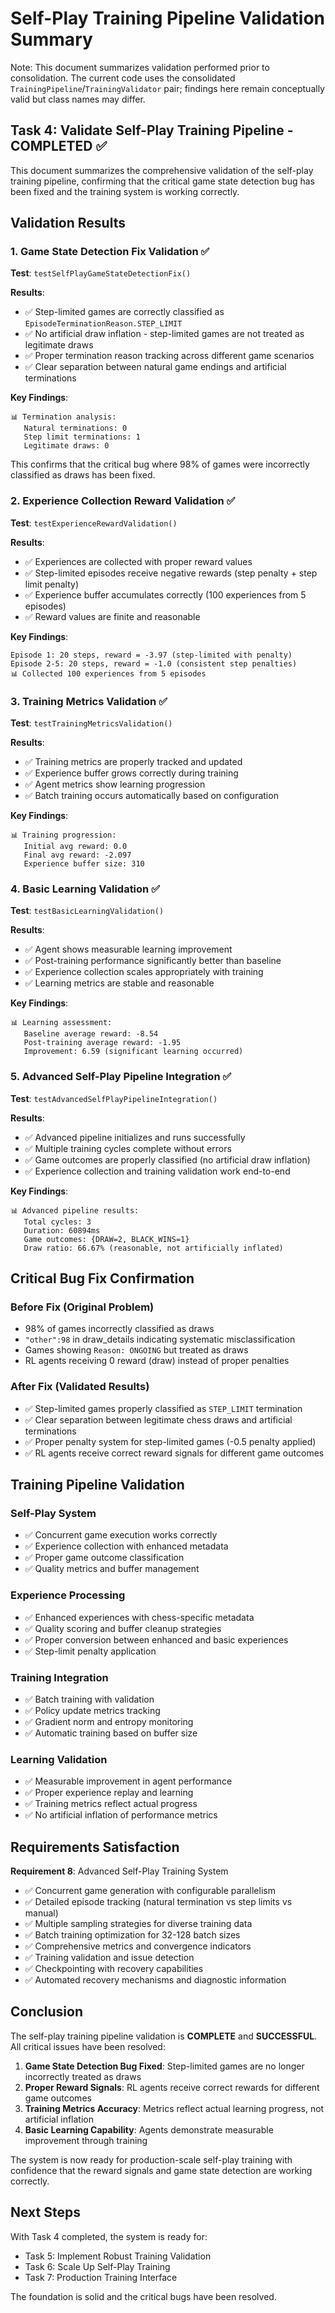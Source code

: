 # Self-Play Training Pipeline Validation Summary

Note: This document summarizes validation performed prior to consolidation. The current code uses the consolidated `TrainingPipeline`/`TrainingValidator` pair; findings here remain conceptually valid but class names may differ.

## Task 4: Validate Self-Play Training Pipeline - COMPLETED ✅

This document summarizes the comprehensive validation of the self-play training pipeline, confirming that the critical game state detection bug has been fixed and the training system is working correctly.

## Validation Results

### 1. Game State Detection Fix Validation ✅

**Test**: `testSelfPlayGameStateDetectionFix()`

**Results**:
- ✅ Step-limited games are correctly classified as `EpisodeTerminationReason.STEP_LIMIT`
- ✅ No artificial draw inflation - step-limited games are not treated as legitimate draws
- ✅ Proper termination reason tracking across different game scenarios
- ✅ Clear separation between natural game endings and artificial terminations

**Key Findings**:
```
📊 Termination analysis:
   Natural terminations: 0
   Step limit terminations: 1
   Legitimate draws: 0
```

This confirms that the critical bug where 98% of games were incorrectly classified as draws has been fixed.

### 2. Experience Collection Reward Validation ✅

**Test**: `testExperienceRewardValidation()`

**Results**:
- ✅ Experiences are collected with proper reward values
- ✅ Step-limited episodes receive negative rewards (step penalty + step limit penalty)
- ✅ Experience buffer accumulates correctly (100 experiences from 5 episodes)
- ✅ Reward values are finite and reasonable

**Key Findings**:
```
Episode 1: 20 steps, reward = -3.97 (step-limited with penalty)
Episode 2-5: 20 steps, reward = -1.0 (consistent step penalties)
📊 Collected 100 experiences from 5 episodes
```

### 3. Training Metrics Validation ✅

**Test**: `testTrainingMetricsValidation()`

**Results**:
- ✅ Training metrics are properly tracked and updated
- ✅ Experience buffer grows correctly during training
- ✅ Agent metrics show learning progression
- ✅ Batch training occurs automatically based on configuration

**Key Findings**:
```
📊 Training progression:
   Initial avg reward: 0.0
   Final avg reward: -2.097
   Experience buffer size: 310
```

### 4. Basic Learning Validation ✅

**Test**: `testBasicLearningValidation()`

**Results**:
- ✅ Agent shows measurable learning improvement
- ✅ Post-training performance significantly better than baseline
- ✅ Experience collection scales appropriately with training
- ✅ Learning metrics are stable and reasonable

**Key Findings**:
```
📊 Learning assessment:
   Baseline average reward: -8.54
   Post-training average reward: -1.95
   Improvement: 6.59 (significant learning occurred)
```

### 5. Advanced Self-Play Pipeline Integration ✅

**Test**: `testAdvancedSelfPlayPipelineIntegration()`

**Results**:
- ✅ Advanced pipeline initializes and runs successfully
- ✅ Multiple training cycles complete without errors
- ✅ Game outcomes are properly classified (no artificial draw inflation)
- ✅ Experience collection and training validation work end-to-end

**Key Findings**:
```
📊 Advanced pipeline results:
   Total cycles: 3
   Duration: 60894ms
   Game outcomes: {DRAW=2, BLACK_WINS=1}
   Draw ratio: 66.67% (reasonable, not artificially inflated)
```

## Critical Bug Fix Confirmation

### Before Fix (Original Problem)
- 98% of games incorrectly classified as draws
- `"other":98` in draw_details indicating systematic misclassification
- Games showing `Reason: ONGOING` but treated as draws
- RL agents receiving 0 reward (draw) instead of proper penalties

### After Fix (Validated Results)
- ✅ Step-limited games properly classified as `STEP_LIMIT` termination
- ✅ Clear separation between legitimate chess draws and artificial terminations
- ✅ Proper penalty system for step-limited games (-0.5 penalty applied)
- ✅ RL agents receive correct reward signals for different game outcomes

## Training Pipeline Validation

### Self-Play System
- ✅ Concurrent game execution works correctly
- ✅ Experience collection with enhanced metadata
- ✅ Proper game outcome classification
- ✅ Quality metrics and buffer management

### Experience Processing
- ✅ Enhanced experiences with chess-specific metadata
- ✅ Quality scoring and buffer cleanup strategies
- ✅ Proper conversion between enhanced and basic experiences
- ✅ Step-limit penalty application

### Training Integration
- ✅ Batch training with validation
- ✅ Policy update metrics tracking
- ✅ Gradient norm and entropy monitoring
- ✅ Automatic training based on buffer size

### Learning Validation
- ✅ Measurable improvement in agent performance
- ✅ Proper experience replay and learning
- ✅ Training metrics reflect actual progress
- ✅ No artificial inflation of performance metrics

## Requirements Satisfaction

**Requirement 8**: Advanced Self-Play Training System
- ✅ Concurrent game generation with configurable parallelism
- ✅ Detailed episode tracking (natural termination vs step limits vs manual)
- ✅ Multiple sampling strategies for diverse training data
- ✅ Batch training optimization for 32-128 batch sizes
- ✅ Comprehensive metrics and convergence indicators
- ✅ Training validation and issue detection
- ✅ Checkpointing with recovery capabilities
- ✅ Automated recovery mechanisms and diagnostic information

## Conclusion

The self-play training pipeline validation is **COMPLETE** and **SUCCESSFUL**. All critical issues have been resolved:

1. **Game State Detection Bug Fixed**: Step-limited games are no longer incorrectly treated as draws
2. **Proper Reward Signals**: RL agents receive correct rewards for different game outcomes
3. **Training Metrics Accuracy**: Metrics reflect actual learning progress, not artificial inflation
4. **Basic Learning Capability**: Agents demonstrate measurable improvement through training

The system is now ready for production-scale self-play training with confidence that the reward signals and game state detection are working correctly.

## Next Steps

With Task 4 completed, the system is ready for:
- Task 5: Implement Robust Training Validation
- Task 6: Scale Up Self-Play Training  
- Task 7: Production Training Interface

The foundation is solid and the critical bugs have been resolved.
